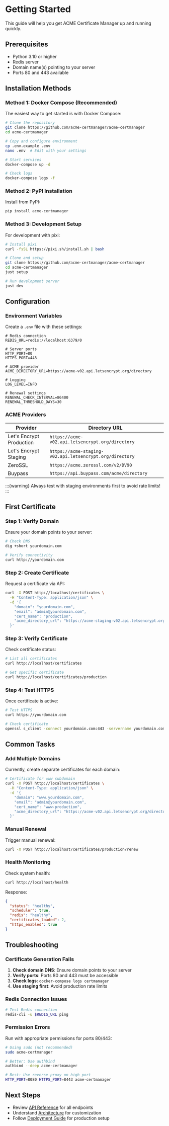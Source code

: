 # Getting Started

This guide will help you get ACME Certificate Manager up and running quickly.

## Prerequisites

- Python 3.10 or higher
- Redis server
- Domain name(s) pointing to your server
- Ports 80 and 443 available

## Installation Methods

### Method 1: Docker Compose (Recommended)

The easiest way to get started is with Docker Compose:

```bash
# Clone the repository
git clone https://github.com/acme-certmanager/acme-certmanager
cd acme-certmanager

# Copy and configure environment
cp .env.example .env
nano .env  # Edit with your settings

# Start services
docker-compose up -d

# Check logs
docker-compose logs -f
```

### Method 2: PyPI Installation

Install from PyPI:

```bash
pip install acme-certmanager
```

### Method 3: Development Setup

For development with pixi:

```bash
# Install pixi
curl -fsSL https://pixi.sh/install.sh | bash

# Clone and setup
git clone https://github.com/acme-certmanager/acme-certmanager
cd acme-certmanager
just setup

# Run development server
just dev
```

## Configuration

### Environment Variables

Create a `.env` file with these settings:

```env
# Redis connection
REDIS_URL=redis://localhost:6379/0

# Server ports
HTTP_PORT=80
HTTPS_PORT=443

# ACME provider
ACME_DIRECTORY_URL=https://acme-v02.api.letsencrypt.org/directory

# Logging
LOG_LEVEL=INFO

# Renewal settings
RENEWAL_CHECK_INTERVAL=86400
RENEWAL_THRESHOLD_DAYS=30
```

### ACME Providers

| Provider | Directory URL |
|----------|--------------|
| Let's Encrypt Production | `https://acme-v02.api.letsencrypt.org/directory` |
| Let's Encrypt Staging | `https://acme-staging-v02.api.letsencrypt.org/directory` |
| ZeroSSL | `https://acme.zerossl.com/v2/DV90` |
| Buypass | `https://api.buypass.com/acme/directory` |

:::{warning}
Always test with staging environments first to avoid rate limits!
:::

## First Certificate

### Step 1: Verify Domain

Ensure your domain points to your server:

```bash
# Check DNS
dig +short yourdomain.com

# Verify connectivity
curl http://yourdomain.com
```

### Step 2: Create Certificate

Request a certificate via API:

```bash
curl -X POST http://localhost/certificates \
  -H "Content-Type: application/json" \
  -d '{
    "domain": "yourdomain.com",
    "email": "admin@yourdomain.com",
    "cert_name": "production",
    "acme_directory_url": "https://acme-staging-v02.api.letsencrypt.org/directory"
  }'
```

### Step 3: Verify Certificate

Check certificate status:

```bash
# List all certificates
curl http://localhost/certificates

# Get specific certificate
curl http://localhost/certificates/production
```

### Step 4: Test HTTPS

Once certificate is active:

```bash
# Test HTTPS
curl https://yourdomain.com

# Check certificate
openssl s_client -connect yourdomain.com:443 -servername yourdomain.com
```

## Common Tasks

### Add Multiple Domains

Currently, create separate certificates for each domain:

```bash
# Certificate for www subdomain
curl -X POST http://localhost/certificates \
  -H "Content-Type: application/json" \
  -d '{
    "domain": "www.yourdomain.com",
    "email": "admin@yourdomain.com",
    "cert_name": "www-production",
    "acme_directory_url": "https://acme-v02.api.letsencrypt.org/directory"
  }'
```

### Manual Renewal

Trigger manual renewal:

```bash
curl -X POST http://localhost/certificates/production/renew
```

### Health Monitoring

Check system health:

```bash
curl http://localhost/health
```

Response:
```json
{
  "status": "healthy",
  "scheduler": true,
  "redis": "healthy",
  "certificates_loaded": 2,
  "https_enabled": true
}
```

## Troubleshooting

### Certificate Generation Fails

1. **Check domain DNS**: Ensure domain points to your server
2. **Verify ports**: Ports 80 and 443 must be accessible
3. **Check logs**: `docker-compose logs certmanager`
4. **Use staging first**: Avoid production rate limits

### Redis Connection Issues

```bash
# Test Redis connection
redis-cli -u $REDIS_URL ping
```

### Permission Errors

Run with appropriate permissions for ports 80/443:

```bash
# Using sudo (not recommended)
sudo acme-certmanager

# Better: Use authbind
authbind --deep acme-certmanager

# Best: Use reverse proxy on high port
HTTP_PORT=8080 HTTPS_PORT=8443 acme-certmanager
```

## Next Steps

- Review [API Reference](api-reference) for all endpoints
- Understand [Architecture](architecture) for customization
- Follow [Deployment Guide](deployment) for production setup
